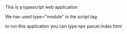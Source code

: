 This is a typescript web application

We hav used type="module" in the script tag

to run this application you can type npx parcel index.html
